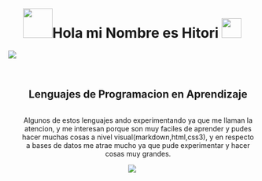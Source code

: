 <h1 align="center"><img src="https://media.tenor.com/HsT2hrwNDkcAAAAi/maxwell-cat.gif" width="60"><b>Hola mi Nombre es Hitori </b><img src="https://media.tenor.com/-GNA5aKsKYwAAAAi/gato-kl-cat.gif" width="40"></h1>



<!-- barra de color  -->
<img src="https://user-images.githubusercontent.com/73097560/115834477-dbab4500-a447-11eb-908a-139a6edaec5c.gif"><br><br>


<!--h1 without bottom border-->
<div id="user-content-toc">
  <ul align="center">
    <summary><h2 style="display: inline-block">Lenguajes de Programacion en Aprendizaje</h2></summary>
    <p>Algunos de estos lenguajes ando experimentando ya que me llaman la atencion, y me interesan porque son muy faciles de aprender y pudes hacer muchas cosas a nivel visual(markdown,html,css3), y en respecto a bases de datos me atrae mucho ya que pude experimentar y hacer cosas muy grandes.</p>
  </ul>
</div>
<!--icons-->
<p align="center">
  <a href="https://skillicons.dev">
    <img src="https://skillicons.dev/icons?i=php,javascript,css,html,markdown&perline=14" />
  </a>
</p>
